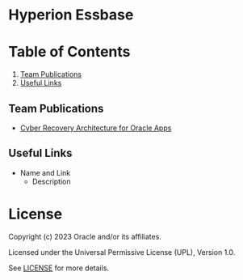 # Hyperion Essbase
 
<Product description>
 
# Table of Contents
 
1. [Team Publications](#team-publications)
2. [Useful Links](#useful-uinks)
 
## Team Publications
  
- [Cyber Recovery Architecture for Oracle Apps](https://docs.oracle.com/en/solutions/oci-automated-cyber-recovery/index.html)
 
## Useful Links
 
- Name and Link
    - Description

# License
 
Copyright (c) 2023 Oracle and/or its affiliates.
 
Licensed under the Universal Permissive License (UPL), Version 1.0.
 
See [LICENSE](https://github.com/oracle-devrel/technology-engineering/blob/folder-structure/LICENSE) for more details.
